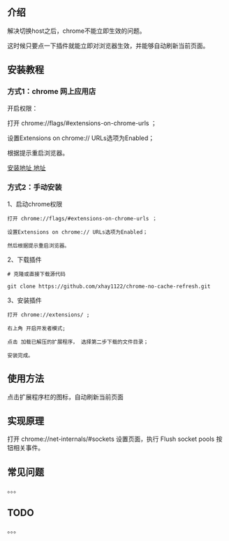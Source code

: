 ## 介绍
解决切换host之后，chrome不能立即生效的问题。

这时候只要点一下插件就能立即对浏览器生效，并能够自动刷新当前页面。

## 安装教程

### 方式1：chrome 网上应用店

开启权限：

打开 chrome://flags/#extensions-on-chrome-urls ；

设置Extensions on chrome:// URLs选项为Enabled；

根据提示重启浏览器。

[安装地址 地址](https://chrome.google.com/webstore/detail/chrome-no-cache-refresh/cjbabfkaicdfoahaabkheejnkbomdogk)

### 方式2：手动安装

1、启动chrome权限

    打开 chrome://flags/#extensions-on-chrome-urls ；

    设置Extensions on chrome:// URLs选项为Enabled；

    然后根据提示重启浏览器。

2、下载插件

    # 克隆或直接下载源代码

    git clone https://github.com/xhay1122/chrome-no-cache-refresh.git

3、安装插件

    打开 chrome://extensions/ ;

    右上角 开启开发者模式;

    点击 加载已解压的扩展程序， 选择第二步下载的文件目录；

    安装完成。


## 使用方法

点击扩展程序栏的图标，自动刷新当前页面

## 实现原理

打开 chrome://net-internals/#sockets 设置页面，执行 Flush socket pools 按钮相关事件。

## 常见问题

。。。

## TODO

。。。
